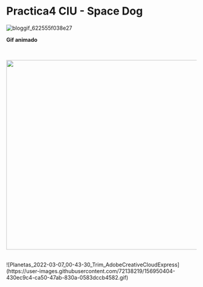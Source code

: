 # Practica4 CIU - Space Dog

![bloggif_622555f038e27](https://user-images.githubusercontent.com/72138219/156950198-79b0b431-3451-41cf-a899-920f598923df.gif)
<br>
<p><b> Gif animado  </b></p>
<br>
<p align="center">
  <img width="750" height="500" src="https://user-images.githubusercontent.com/72138219/156950404-430ec9c4-ca50-47ab-830a-0583dccb4582.gif">
</p>
<br>
![Planetas_2022-03-07_00-43-30_Trim_AdobeCreativeCloudExpress](https://user-images.githubusercontent.com/72138219/156950404-430ec9c4-ca50-47ab-830a-0583dccb4582.gif)
